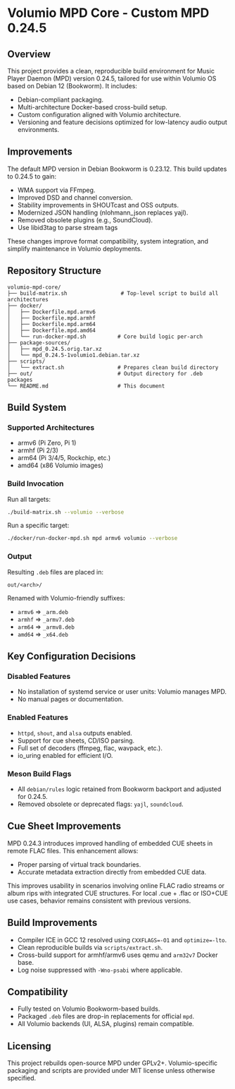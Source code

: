 # Volumio MPD Core - Custom MPD 0.24.5

## Overview
This project provides a clean, reproducible build environment for Music Player Daemon (MPD) version 0.24.5, tailored for use within Volumio OS based on Debian 12 (Bookworm). It includes:

- Debian-compliant packaging.
- Multi-architecture Docker-based cross-build setup.
- Custom configuration aligned with Volumio architecture.
- Versioning and feature decisions optimized for low-latency audio output environments.

## Improvements
The default MPD version in Debian Bookworm is 0.23.12. This build updates to 0.24.5 to gain:

- WMA support via FFmpeg.
- Improved DSD and channel conversion.
- Stability improvements in SHOUTcast and OSS outputs.
- Modernized JSON handling (nlohmann_json replaces yajl).
- Removed obsolete plugins (e.g., SoundCloud).
- Use libid3tag to parse stream tags

These changes improve format compatibility, system integration, and simplify maintenance in Volumio deployments.

## Repository Structure

```
volumio-mpd-core/
├── build-matrix.sh                 # Top-level script to build all architectures
├── docker/
│   ├── Dockerfile.mpd.armv6
│   ├── Dockerfile.mpd.armhf
│   ├── Dockerfile.mpd.arm64
│   ├── Dockerfile.mpd.amd64
│   └── run-docker-mpd.sh          # Core build logic per-arch
├── package-sources/
│   ├── mpd_0.24.5.orig.tar.xz
│   └── mpd_0.24.5-1volumio1.debian.tar.xz
├── scripts/
│   └── extract.sh                 # Prepares clean build directory
├── out/                           # Output directory for .deb packages
└── README.md                      # This document
```

## Build System

### Supported Architectures
- armv6 (Pi Zero, Pi 1)
- armhf (Pi 2/3)
- arm64 (Pi 3/4/5, Rockchip, etc.)
- amd64 (x86 Volumio images)

### Build Invocation
Run all targets:
```bash
./build-matrix.sh --volumio --verbose
```

Run a specific target:
```bash
./docker/run-docker-mpd.sh mpd armv6 volumio --verbose
```

### Output
Resulting `.deb` files are placed in:
```
out/<arch>/
```
Renamed with Volumio-friendly suffixes:
- `armv6` => `_arm.deb`
- `armhf` => `_armv7.deb`
- `arm64` => `_armv8.deb`
- `amd64` => `_x64.deb`

## Key Configuration Decisions

### Disabled Features
- No installation of systemd service or user units: Volumio manages MPD.
- No manual pages or documentation.

### Enabled Features
- `httpd`, `shout`, and `alsa` outputs enabled.
- Support for cue sheets, CD/ISO parsing.
- Full set of decoders (ffmpeg, flac, wavpack, etc.).
- io_uring enabled for efficient I/O.

### Meson Build Flags
- All `debian/rules` logic retained from Bookworm backport and adjusted for 0.24.5.
- Removed obsolete or deprecated flags: `yajl`, `soundcloud`.

## Cue Sheet Improvements
MPD 0.24.3 introduces improved handling of embedded CUE sheets in remote FLAC files. This enhancement allows:

- Proper parsing of virtual track boundaries.
- Accurate metadata extraction directly from embedded CUE data.

This improves usability in scenarios involving online FLAC radio streams or album rips with integrated CUE structures. For local .cue + .flac or ISO+CUE use cases, behavior remains consistent with previous versions.

## Build Improvements

- Compiler ICE in GCC 12 resolved using `CXXFLAGS=-O1` and `optimize=-lto`.
- Clean reproducible builds via `scripts/extract.sh`.
- Cross-build support for armhf/armv6 uses qemu and `arm32v7` Docker base.
- Log noise suppressed with `-Wno-psabi` where applicable.

## Compatibility
- Fully tested on Volumio Bookworm-based builds.
- Packaged `.deb` files are drop-in replacements for official `mpd`.
- All Volumio backends (UI, ALSA, plugins) remain compatible.

## Licensing
This project rebuilds open-source MPD under GPLv2+. Volumio-specific packaging and scripts are provided under MIT license unless otherwise specified.
